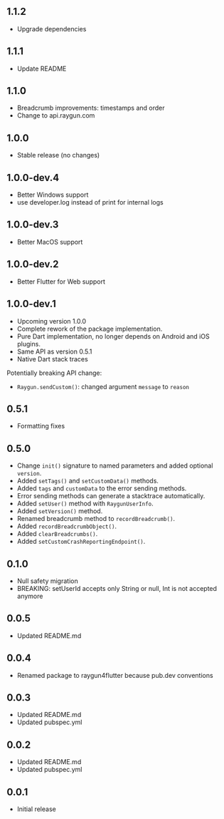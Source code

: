 ## 1.1.2

* Upgrade dependencies

## 1.1.1

* Update README

## 1.1.0

* Breadcrumb improvements: timestamps and order
* Change to api.raygun.com

## 1.0.0

* Stable release (no changes)

## 1.0.0-dev.4

* Better Windows support
* use developer.log instead of print for internal logs

## 1.0.0-dev.3

* Better MacOS support

## 1.0.0-dev.2

* Better Flutter for Web support

## 1.0.0-dev.1

* Upcoming version 1.0.0
* Complete rework of the package implementation.
* Pure Dart implementation, no longer depends on Android and iOS plugins.
* Same API as version 0.5.1
* Native Dart stack traces

Potentially breaking API change:

* `Raygun.sendCustom()`: changed argument `message` to `reason`

## 0.5.1

* Formatting fixes

## 0.5.0

* Change `init()` signature to named parameters and added optional `version`.
* Added `setTags()` and `setCustomData()` methods.
* Added `tags` and `customData` to the error sending methods.
* Error sending methods can generate a stacktrace automatically.
* Added `setUser()` method with `RaygunUserInfo`.
* Added `setVersion()` method.
* Renamed breadcrumb method to `recordBreadcrumb()`.
* Added `recordBreadcrumbObject()`.
* Added `clearBreadcrumbs()`.
* Added `setCustomCrashReportingEndpoint()`.

## 0.1.0

* Null safety migration
* BREAKING: setUserId accepts only String or null, Int is not accepted anymore

## 0.0.5

* Updated README.md

## 0.0.4

* Renamed package to raygun4flutter because pub.dev conventions

## 0.0.3

* Updated README.md
* Updated pubspec.yml

## 0.0.2

* Updated README.md
* Updated pubspec.yml

## 0.0.1

* Initial release
